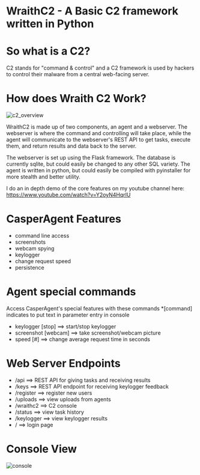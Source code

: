 # WraithC2 - A Basic C2 framework written in Python

# So what is a C2?
C2 stands for "command & control" and a C2 framework is used by hackers to control their malware from a central web-facing server.

# How does Wraith C2 Work?
![c2_overview](https://user-images.githubusercontent.com/82488869/162101228-440b0ddd-4a5e-427c-90b9-92603115f174.png)

WraithC2 is made up of two components, an agent and a webserver. The webserver is where the command and controlling will take place, while the agent will communicate
to the webserver's REST API to get tasks, execute them, and return results and data back to the server.

The webserver is set up using the Flask framework. The database is currently sqlite, but could easily be changed to any other SQL variety. The agent is written in python,
but could easily be compiled with pyinstaller for more stealth and better utility.

I do an in depth demo of the core features on my youtube channel here: https://www.youtube.com/watch?v=Y2oyN4HqrlU

# CasperAgent Features

- command line access
- screenshots
- webcam spying
- keylogger
- change request speed
- persistence

# Agent special commands
Access CasperAgent's special features with these commands
*[command] indicates to put text in parameter entry in console

- keylogger [stop] ==> start/stop keylogger
- screenshot [webcam] ==> take screenshot/webcam picture
- speed [#] ==> change average request time in seconds

# Web Server Endpoints
- /api ==> REST API for giving tasks and receiving results
- /keys ==> REST API endpoint for receiving keylogger feedback
- /register ==> register new users
- /uploads ==> view uploads from agents
- /wraithc2 ==> C2 console
- /status ==> view task history
- /keylogger ==> view keylogger results
- / ==> login page

# Console View
![console](https://user-images.githubusercontent.com/82488869/162107449-4e6466f6-c4c1-4ca4-ad2d-2c6e38af12d7.png)

